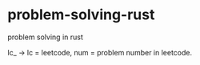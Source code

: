 # problem-solving-rust
problem solving in rust

lc_<num> -> lc = leetcode, num = problem number in leetcode.
